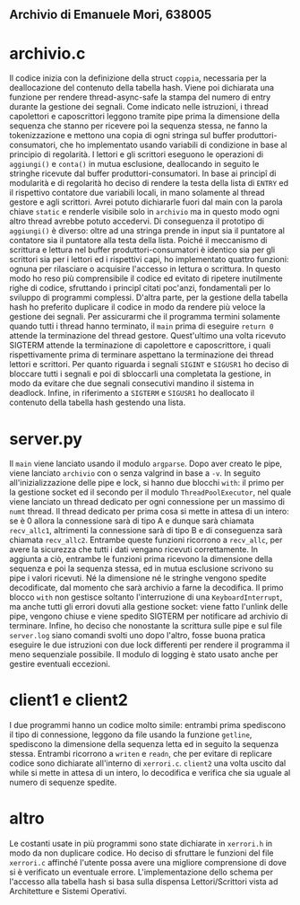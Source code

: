 ## Archivio di Emanuele Mori, 638005

# archivio.c
Il codice inizia con la definizione della struct `coppia`, necessaria per la deallocazione del contenuto della tabella hash. Viene poi dichiarata una funzione per rendere thread-async-safe la stampa del numero di entry durante la gestione dei segnali.
Come indicato nelle istruzioni, i thread capolettori e caposcrittori leggono tramite pipe prima la dimensione della sequenza che stanno per ricevere poi la sequenza stessa, ne fanno la tokenizzazione e mettono una copia di ogni stringa sul buffer produttori-consumatori, che ho implementato usando variabili di condizione in base al principio di regolarità. I lettori e gli scrittori eseguono le operazioni di `aggiungi()` e `conta()` in mutua esclusione, deallocando in seguito le stringhe ricevute dal buffer produttori-consumatori. In base ai principî di modularità e di regolarità ho deciso di rendere la testa della lista di `ENTRY` ed il rispettivo contatore due variabili locali, in mano solamente al thread gestore e agli scrittori. Avrei potuto dichiararle fuori dal main con la parola chiave `static` e renderle visibile solo in `archivio` ma in questo modo ogni altro thread avrebbe potuto accedervi. Di conseguenza il prototipo di `aggiungi()` è diverso: oltre ad una stringa prende in input sia il puntatore al contatore sia il puntatore alla testa della lista.
Poiché il meccanismo di scrittura e lettura nel buffer produttori-consumatori è identico sia per gli scrittori sia per i lettori ed i rispettivi capi, ho implementato quattro funzioni: ognuna per rilasciare o acquisire l'accesso in lettura o scrittura. In questo modo ho reso più comprensibile il codice ed evitato di ripetere inutilmente righe di codice, sfruttando i principî citati poc'anzi, fondamentali per lo sviluppo di programmi complessi. D'altra parte, per la gestione della tabella hash ho preferito duplicare il codice in modo da rendere più veloce la gestione dei segnali.
Per assicurarmi che il programma termini solamente quando tutti i thread hanno terminato, il `main` prima di eseguire `return 0` attende la terminazione del thread gestore. Quest'ultimo una volta ricevuto SIGTERM attende la terminazione di capolettore e caposcrittore, i quali rispettivamente prima di terminare aspettano la terminazione dei thread lettori e scrittori. 
Per quanto riguarda i segnali `SIGINT` e `SIGUSR1` ho deciso di bloccare tutti i segnali e poi di sbloccarli una completata la gestione, in modo da evitare che due segnali consecutivi mandino il sistema in deadlock. Infine, in riferimento a `SIGTERM` e `SIGUSR1` ho deallocato il contenuto della tabella hash gestendo una lista. 

# server.py
Il `main` viene lanciato usando il modulo `argparse`. Dopo aver creato le pipe, viene lanciato `archivio` con o senza valgrind in base a `-v`. In seguito all'inizializzazione delle pipe e lock, si hanno due blocchi `with`: il primo per la gestione socket ed il secondo per il modulo `ThreadPoolExecutor`, nel quale viene lanciato un thread dedicato per ogni connessione per un massimo di `numt` thread. Il thread dedicato per prima cosa si mette in attesa di un intero: se è 0 allora la connessione sarà di tipo A e dunque sarà chiamata `recv_allc1`, altrimenti la connessione sarà di tipo B e di conseguenza sarà chiamata `recv_allc2`. Entrambe queste funzioni ricorrono a `recv_allc`, per avere la sicurezza che tutti i dati vengano ricevuti correttamente. In aggiunta a ciò, entrambe le funzioni prima ricevono la dimensione della sequenza e poi la sequenza stessa, ed in mutua esclusione scrivono su pipe i valori ricevuti. Né la dimensione né le stringhe vengono spedite decodificate, dal momento che sarà archivio a farne la decodifica. 
Il primo blocco `with` non gestisce soltanto l'interruzione di una `KeyboardInterrupt`, ma anche tutti gli errori dovuti alla gestione socket: viene fatto l'unlink delle pipe, vengono chiuse e viene spedito SIGTERM per notificare ad archivio di terminare. 
Infine, ho deciso che nonostante la scrittura sulle pipe e sul file `server.log` siano comandi svolti uno dopo l'altro, fosse buona pratica eseguire le due istruzioni con due lock differenti per rendere il programma il meno sequenziale possibile.
Il modulo di logging è stato usato anche per gestire eventuali eccezioni.

# client1 e client2
I due programmi hanno un codice molto simile: entrambi prima spediscono il tipo di connessione, leggono da file usando la funzione `getline`, spediscono la dimensione della sequenza letta ed in seguito la sequenza stessa. Entrambi ricorrono a `writen` e `readn`, che per evitare di replicare codice sono dichiarate all'interno di `xerrori.c`.  `client2` una volta uscito dal while si mette in attesa di un intero, lo decodifica e verifica che sia uguale al numero di sequenze spedite.

# altro
Le costanti usate in più programmi sono state dichiarate in `xerrori.h` in modo da non duplicare codice. Ho deciso di sfruttare le funzioni del file `xerrori.c` affinché l'utente possa avere una migliore comprensione di dove si è verificato un eventuale errore. L'implementazione dello schema per l'accesso alla tabella hash si basa sulla dispensa Lettori/Scrittori vista ad Architetture e Sistemi Operativi.
